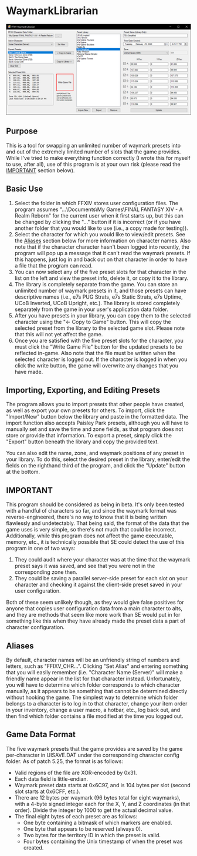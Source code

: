 # WaymarkLibrarian
![Screenshot](WaymarkLibrarianScreenshot.png)

## Purpose
This is a tool for swapping an unlimited number of waymark presets into and out of the extremely limited number of slots that the game provides.  While I've tried to make everything function correctly (I wrote this for myself to use, after all), use of this program is at your own risk (please read the [IMPORTANT](#important) section below).

## Basic Use
1. Select the folder in which FFXIV stores user configuration files.  The program assumes "...\Documents\My Games\FINAL FANTASY XIV - A Realm Reborn" for the current user when it first starts up, but this can be changed by clicking the "..." button if it is incorrect (or if you have another folder that you would like to use (i.e., a copy made for testing)).
2. Select the character for which you would like to view/edit presets.  See the [Aliases](#aliases) section below for more information on character names.  Also note that if the character character hasn't been logged into recently, the program will pop up a message that it can't read the waymark presets.  If this happens, just log in and back out on that character in order to have a file that the program can read.
3. You can now select any of the five preset slots for that character in the list on the left and view the preset info, delete it, or copy it to the library.
4. The library is completely separate from the game.  You can store an unlimited number of waymark presets in it, and those presets can have descriptive names (i.e., e7s PUG Strats, e7s Static Strats, e7s Uptime, UCoB Inverted, UCoB Upright, etc.).  The library is stored completely separately from the game in your user's application data folder.
5. After you have presets in your library, you can copy them to the selected character using the "<- Copy to Game" button.  This will copy the selected preset from the library to the selected game slot.  Please note that this will not yet affect the game.
6. Once you are satisfied with the five preset slots for the character, you must click the "Write Game File" button for the updated presets to be reflected in-game.  Also note that the file must be written when the selected character is logged out.  If the character is logged in when you click the write button, the game will overwrite any changes that you have made.

## Importing, Exporting, and Editing Presets
The program allows you to import presets that other people have created, as well as export your own presets for others.  To import, click the "Import/New" button below the library and paste in the formatted data.  The import function also accepts Paisley Park presets, although you will have to manually set and save the time and zone fields, as that program does not store or provide that information.  To export a preset, simply click the "Export" button beneath the library and copy the provided text.

You can also edit the name, zone, and waymark positions of any preset in your library.  To do this, select the desired preset in the library, enter/edit the fields on the righthand third of the program, and click the "Update" button at the bottom.

## IMPORTANT
This program should be considered as being in beta.  It's only been tested with a handful of characters so far, and since the waymark format was reverse-engineered, there's no way to know that it is being written flawlessly and undetectably.  That being said, the format of the data that the game uses is very simple, so there's not much that could be incorrect.
Additionally, while this program does not affect the game executable, memory, etc., it is technically possible that SE could detect the use of this program in one of two ways:
1) They could audit where your character was at the time that the waymark preset says it was saved, and see that you were not in the corresponding zone then.
2) They could be saving a parallel server-side preset for each slot on your character and checking it against the client-side preset saved in your user configuration.

Both of these seem unlikely though, as they would give false positives for anyone that copies user configuration data from a main character to alts, and they are methods that seem like more work than SE would put in for something like this when they have already made the preset data a part of character configuration.

## Aliases
By default, character names will be an unfriendly string of numbers and letters, such as "FFIXV_CHR...".  Clicking "Set Alias" and entering something that you will easily remember (i.e. "Character Name (Server)" will make a friendly name appear in the list for that character instead.  Unfortunately, you will have to determine which folder corresponds to which character manually, as it appears to be something that cannot be determined directly without hooking the game.  The simplest way to determine which folder belongs to a character is to log in to that character, change your item order in your inventory, change a user macro, a hotbar, etc., log back out, and then find which folder contains a file modified at the time you logged out.

## Game Data Format
The five waymark presets that the game provides are saved by the game per-character in UISAVE.DAT under the corresponding character config folder.  As of patch 5.25, the format is as follows:
* Valid regions of the file are XOR-encoded by 0x31.
* Each data field is little-endian.
* Waymark preset data starts at 0x6C97, and is 104 bytes per slot (second slot starts at 0x6CFF, etc.).
* There are 12 bytes per waymark (96 bytes total for eight waymarks), with a 4-byte signed integer each for the X, Y, and Z coordinates (in that order).  Divide the integer by 1000 to get the actual decimal value.
* The final eight bytes of each preset are as follows:
  * One byte containing a bitmask of which markers are enabled.
  * One byte that appears to be reserved (always 0).
  * Two bytes for the territory ID in which the preset is valid.
  * Four bytes containing the Unix timestamp of when the preset was created.
